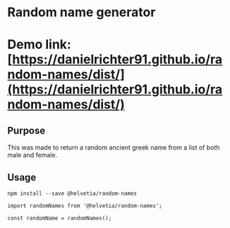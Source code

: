 # Random name generator

# Demo link: [https://danielrichter91.github.io/random-names/dist/](https://danielrichter91.github.io/random-names/dist/)

## Purpose

This was made to return a random ancient greek name from a list of both male and female.


## Usage

`npm install --save @helvetia/random-names`

```
import randomNames from '@helvetia/random-names';

const randomName = randomNames();
```
